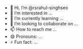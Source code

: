- 👋 Hi, I’m @rsrahul-singhseo
- 👀 I’m interested in ...
- 🌱 I’m currently learning ...
- 💞️ I’m looking to collaborate on ...
- 📫 How to reach me ...
- 😄 Pronouns: ...
- ⚡ Fun fact: ...

<!---
rsrahul-singhseo/rsrahul-singhseo is a ✨ special ✨ repository because its `README.md` (this file) appears on your GitHub profile.
You can click the Preview link to take a look at your changes.
--->

